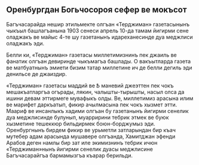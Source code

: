 ## Оренбургдан Богьчосороя сефер ве мокъсот

Багъчасарайда нешир этильмекте олгъан «Терджиман» газетасынынъ чыкъыл башлагъанына 1903 сенеси апрель 10-да тамам йигирми сене оладжакъ ве майыс 4-те шу газетанынъ идареханесинде дуа меджлиси оладжакъ эди.

Белли ки, «Терджиман» газетасы миллетимизнинъ пек джаиль ве фанатик олгъан девиринде чыкъмагъа башлады.
О вакъытларда газета ве матбуатнынъ эмиети бизим татар миллетине ич де белли дегиль эди денильсе де джаиздир.

«Терджиман» газетасы маддий ве <var>Ѣ</var> маневий джеэттен пек чокъ мешакъатларгъа огърады, лякин, чалышты-тырышты, насыл олса да ишини девам эттирмеге мувафыкъ олды.
Ве, миллетимиз арасына илим ве марифет даркъатып, фикир ачылмасына пек чокъ хызмет этти.
Маариф ве инсанлыкъ хадими олгъан бу газетанынъ йигирми сенелик дуа меджлисинде булунып, муарририни тебрик этмек ве буюк хызметине тешеккюр бильдирмек боюн-борджумыз эди.
Оренбургнынъ бирдем фикир ве урьметли затларындан бир къач мутебер адам арасында мушавере олгъанда, Хамитджан эфенди Арабов деген намлы бир зат иле экимизнинъ тебрик ичюн «Терджиман»нынъ йигирми сенелик дуасы меджлисине Багъчасарайгъа бармамызгъа къарар берильди.
